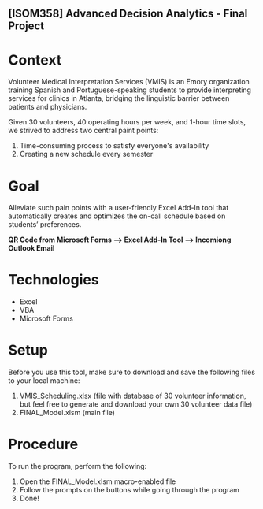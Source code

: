 ## [ISOM358] Advanced Decision Analytics - Final Project

# Context
Volunteer Medical Interpretation Services (VMIS) is an Emory organization training Spanish and Portuguese-speaking students to provide interpreting services for clinics in Atlanta, bridging the linguistic barrier between patients and physicians.

Given 30 volunteers, 40 operating hours per week, and 1-hour time slots, we strived to address two central paint points:
  1. Time-consuming process to satisfy everyone's availability
  2. Creating a new schedule every semester

# Goal
Alleviate such pain points with a user-friendly Excel Add-In tool that automatically creates and optimizes the on-call schedule based on students’ preferences.

  **QR Code from Microsoft Forms --> Excel Add-In Tool --> Incomiong Outlook Email**

# Technologies
* Excel
* VBA
* Microsoft Forms

# Setup
Before you use this tool, make sure to download and save the following files to your local machine:
  1. VMIS_Scheduling.xlsx (file with database of 30 volunteer information, but feel free to generate and download your own 30 volunteer data file)
  2. FINAL_Model.xlsm (main file)

# Procedure
To run the program, perform the following:
  1. Open the FINAL_Model.xlsm macro-enabled file
  2. Follow the prompts on the buttons while going through the program
  3. Done!
